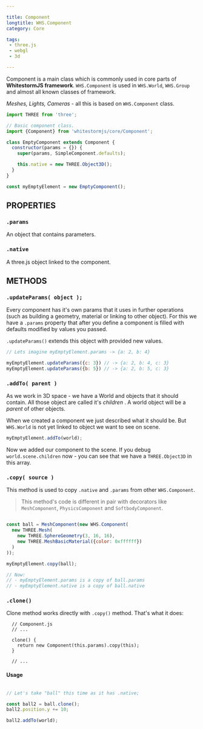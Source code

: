 ```yaml
---

title: Component
longtitle: WHS.Component
category: Core

tags:
 - three.js
 - webgl
 - 3d

---
```


Component is a main class which is commonly used in core parts of **WhitestormJS framework**. `WHS.Component` is used in `WHS.World`, `WHS.Group` and almost all known classes of framework. 

_Meshes, Lights, Cameras_ - all this is based on `WHS.Component` class.

```javascript
import THREE from 'three';

// Basic component class.
import {Component} from 'whitestormjs/core/Component';

class EmptyComponent extends Component {
  constructor(params = {}) {
    super(params, SimpleComponent.defaults);

    this.native = new THREE.Object3D();
  }
}

const myEmptyElement = new EmptyComponent();

```

## PROPERTIES

### `.params`

An object that contains parameters.

### `.native`

A three.js object linked to the component.

## METHODS

### `.updateParams( object );`

Every component has it's own params that it uses in further operations (such as building a geometry, material or linking to other object). For this we have a `.params` property that after you define a component is filled with defaults modified by values you passed.

`.updateParams()` extends this object with provided new values.

```javascript
// Lets imagine myEmptyElement.params -> {a: 2, b: 4}

myEmptyElement.updateParams({c: 3}) // -> {a: 2, b: 4, c: 3}
myEmptyElement.updateParams({b: 5}) // -> {a: 2, b: 5, c: 3}
```

### `.addTo( parent )`

As we work in 3D space - we have a World and objects that it should contain. All those object are called it's _children_ . A world object will be a _parent_ of other objects.

When we created a component we just described what it should be. But `WHS.World` is not yet linked to object we want to see on scene.

```javascript
myEmptyElement.addTo(world);
```

Now we added our component to the scene. If you debug `world.scene.children` now - you can see that we have a `THREE.Object3D` in this array. 

### `.copy( source )`

This method is used to copy `.native` and `.params` from other `WHS.Component`.

> This method's code is different in pair with decorators like `MeshComponent`, `PhysicsComponent` and `SoftbodyComponent`. 

```javascript

const ball = MeshComponent(new WHS.Component(
  new THREE.Mesh(
    new THREE.SphereGeometry(3, 16, 16),
    new THREE.MeshBasicMaterial({color: 0xffffff})
  )
));

myEmptyElement.copy(ball);

// Now:
// - myEmptyElement.params is a copy of ball.params
// - myEmptyElement.native is a copy of ball.native

```

### `.clone()`

Clone method works directly with `.copy()` method. That's what it does:

```
  // Component.js
  // ... 

  clone() {
    return new Component(this.params).copy(this);
  }

  // ...
```

#### Usage

```javascript

// Let's take "ball" this time as it has .native;

const ball2 = ball.clone();
ball2.position.y += 10;

ball2.addTo(world);

```

